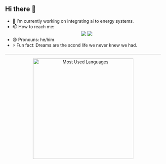 



## Hi there 👋

- 🔭 I’m currently working on integrating ai to energy systems.
- 📫 How to reach me:  
  <div align="center">
  <a href="jiyonpj2501@gmail.com"><img src="https://img.shields.io/badge/Gmail-333333?style=for-the-badge&logo=gmail&logoColor=red" /></a>
  <a href="https://linkedin.com/in/jiyon" target="_blank"> <img src="https://img.shields.io/badge/LinkedIn-0077B5?style=for-the-badge&logo=linkedin&logoColor=white" target="_blank" /></a>
  </div>
- 😄 Pronouns: he/him
- ⚡ Fun fact: Dreams are the scond life we never knew we had.

<hr>
<div align="center"> 
  <img width=325 src="https://github-readme-stats.vercel.app/api/top-langs?username=thenewlegend&theme=transparent&layout=donut&hide=css&langs_count=8&border_radius=10&show_icons=true&locale=en" alt="Most Used Languages" />
</div>
